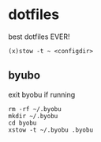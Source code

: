 # dotfiles
best dotfiles EVER!

```
(x)stow -t ~ <configdir>
```

## byubo

exit byobu if running

```
rm -rf ~/.byobu
mkdir ~/.byobu
cd byobu
xstow -t ~/.byobu .byobu
```
